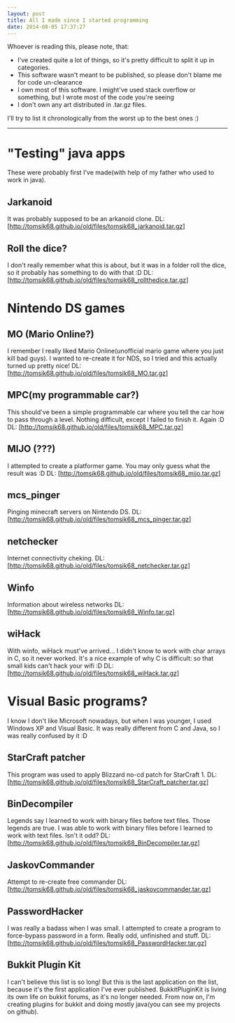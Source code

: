 ```yaml
---
layout: post
title: All I made since I started programming
date: 2014-08-05 17:37:27
---
```


Whoever is reading this, please note, that:

* I've created quite a lot of things, so it's pretty difficult to split it up in categories.
* This software wasn't meant to be published, so please don't blame me for code un-clearance
* I own most of this software. I might've used stack overflow or something, but I wrote most of the code you're seeing
* I don't own any art distributed in .tar.gz files.

I'll try to list it chronologically from the worst up to the best ones :)



***

# "Testing" java apps

These were probably first I've made(with help of my father who used to work in java).


## Jarkanoid

It was probably supposed to be an arkanoid clone.
DL: [http://tomsik68.github.io/old/files/tomsik68_jarkanoid.tar.gz]

## Roll the dice?

I don't really remember what this is about, but it was in a folder roll the dice, so it probably has something to do with that :D
DL: [http://tomsik68.github.io/old/files/tomsik68_rollthedice.tar.gz] 

# Nintendo DS games

## MO (Mario Online?)

I remember I really liked Mario Online(unofficial mario game where you just kill bad guys). I wanted to re-create it for NDS, so I tried and this actually turned up pretty nice!
DL: [http://tomsik68.github.io/old/files/tomsik68_MO.tar.gz]

## MPC(my programmable car?)

This should've been a simple programmable car where you tell the car how to pass through a level.
Nothing difficult, except I failed to finish it. Again :D
DL: [http://tomsik68.github.io/old/files/tomsik68_MPC.tar.gz]

## MIJO (???)

I attempted to create a platformer game. You may only guess what the result was :D
DL: [http://tomsik68.github.io/old/files/tomsik68_mijo.tar.gz]

## mcs_pinger

Pinging minecraft servers on Nintendo DS.
DL: [http://tomsik68.github.io/old/files/tomsik68_mcs_pinger.tar.gz]

## netchecker

Internet connectivity cheking. 
DL: [http://tomsik68.github.io/old/files/tomsik68_netchecker.tar.gz]

## Winfo

Information about wireless networks
DL: [http://tomsik68.github.io/old/files/tomsik68_Winfo.tar.gz]

## wiHack

With winfo, wiHack must've arrived... I didn't know to work with char arrays in C, so it never worked. It's a nice example of why C is difficult: so that small kids can't hack your wifi :D
DL: [http://tomsik68.github.io/old/files/tomsik68_wiHack.tar.gz]

# Visual Basic programs?

I know I don't like Microsoft nowadays, but when I was younger, I used Windows XP and Visual Basic. It was really different from C and Java, so I was really confused by it :D

## StarCraft patcher

This program was used to apply Blizzard no-cd patch for StarCraft 1.
DL: [http://tomsik68.github.io/old/files/tomsik68_StarCraft_patcher.tar.gz]

## BinDecompiler

Legends say I learned to work with binary files before text files. Those legends are true. I was able to work with binary files before I learned to work with text files. Isn't it odd?
DL: [http://tomsik68.github.io/old/files/tomsik68_BinDecompiler.tar.gz]

## JaskovCommander

Attempt to re-create free commander 
DL: [http://tomsik68.github.io/old/files/tomsik68_jaskovcommander.tar.gz]

## PasswordHacker

I was really a badass when I was small. I attempted to create a program to force-bypass password in a form. Really odd, unfinished and stuff.
DL: [http://tomsik68.github.io/old/files/tomsik68_PasswordHacker.tar.gz]

## Bukkit Plugin Kit

I can't believe this list is so long! But this is the last application on the list, because it's the first application I've ever published.
BukkitPluginKit is living its own life on bukkit forums, as it's no longer needed.
From now on, I'm creating plugins for bukkit and doing mostly java(you can see my projects on github).
